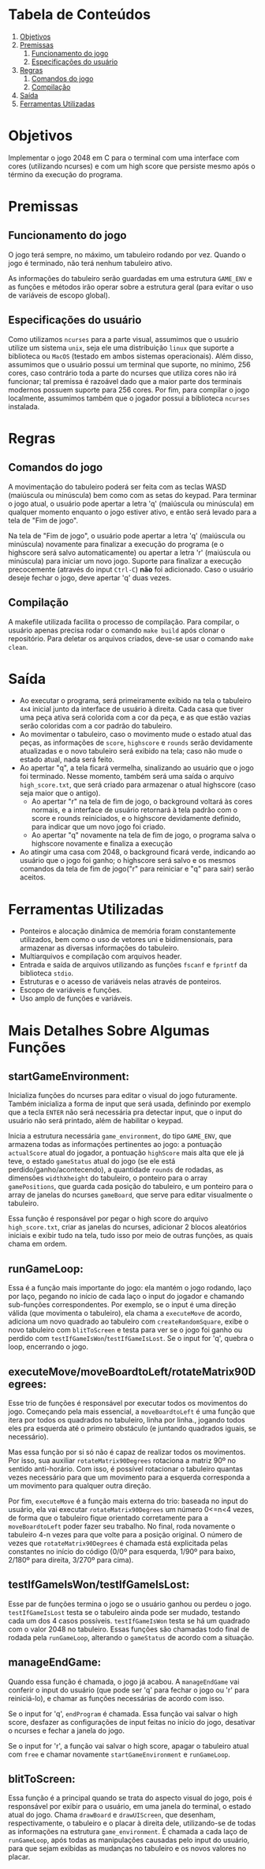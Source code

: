 
# Tabela de Conteúdos

1.  [Objetivos](#orgd9c7fad)
2.  [Premissas](#org193defe)
    1.  [Funcionamento do jogo](#org2067556)
    2.  [Especificações do usuário](#org554c980)
3.  [Regras](#orgb9b511e)
    1.  [Comandos do jogo](#orgd448981)
    2.  [Compilação](#orgd6b75f1)
4.  [Saída](#orgf5ad89e)
5.  [Ferramentas Utilizadas](#orgd8df0e8)

<a id="orgd9c7fad"></a>

# Objetivos

Implementar o jogo 2048 em C para o terminal com uma interface com cores (utilizando ncurses) e com um high score que persiste mesmo após o término da execução do programa.


<a id="org193defe"></a>

# Premissas


<a id="org2067556"></a>

## Funcionamento do jogo

O jogo terá sempre, no máximo, um tabuleiro rodando por vez. Quando o jogo é terminado, não terá nenhum tabuleiro ativo.

As informações do tabuleiro serão guardadas em uma estrutura `GAME_ENV` e as funções e métodos irão operar sobre a estrutura geral (para evitar o uso de variáveis de escopo global).


<a id="org554c980"></a>

## Especificações do usuário

Como utilizamos `ncurses` para a parte visual, assumimos que o usuário utilize um sistema `unix`, seja ele uma distribuição `linux` que suporte a biblioteca ou `MacOS` (testado em ambos sistemas operacionais). Além disso, assumimos que o usuário possui um terminal que suporte, no mínimo, 256 cores, caso contrário toda a parte do ncurses que utiliza cores não irá funcionar; tal premissa é razoável dado que a maior parte dos terminais modernos possuem suporte para 256 cores. Por fim, para compilar o jogo localmente, assumimos também que o jogador possui a biblioteca `ncurses` instalada.


<a id="orgb9b511e"></a>

# Regras


<a id="orgd448981"></a>

## Comandos do jogo

A movimentação do tabuleiro poderá ser feita com as teclas WASD (maiúscula ou minúscula) bem como com as setas do keypad.
Para terminar o jogo atual, o usuário pode apertar a letra 'q' (maiúscula ou minúscula) em qualquer momento enquanto o jogo estiver ativo, e então será levado para a tela de "Fim de jogo".

Na tela de "Fim de jogo", o usuário pode apertar a letra 'q' (maiúscula ou minúscula) novamente para finalizar a execução do programa (e o highscore será salvo automaticamente) ou apertar a letra 'r' (maiúscula ou minúscula) para iniciar um novo jogo.
Suporte para finalizar a execução precocemente (através do input `Ctrl-C`) **não** foi adicionado. Caso o usuário deseje fechar o jogo, deve apertar 'q' duas vezes.


<a id="orgd6b75f1"></a>

## Compilação

A makefile utilizada facilita o processo de compilação. Para compilar, o usuário apenas precisa rodar o comando `make build` após clonar o repositório. Para deletar os arquivos criados, deve-se usar o comando `make clean`.


<a id="orgf5ad89e"></a>

# Saída

-   Ao executar o programa, será primeiramente exibido na tela o tabuleiro `4x4` inicial junto da interface de usuário à direita. Cada casa que tiver uma peça ativa será colorida com a cor da peça, e as que estão vazias serão coloridas com a cor padrão do tabuleiro.
-   Ao movimentar o tabuleiro, caso o movimento mude o estado atual das peças, as informações de `score`, `highscore` e `rounds` serão devidamente atualizadas e o novo tabuleiro será exibido na tela; caso não mude o estado atual, nada será feito.
-   Ao apertar "q", a tela ficará vermelha, sinalizando ao usuário que o jogo foi terminado. Nesse momento, também será uma saída o arquivo `high_score.txt`, que será criado para armazenar o atual highscore (caso seja maior que o antigo).
    -   Ao apertar "r" na tela de fim de jogo, o background voltará às cores normais, e a interface de usuário retornará à tela padrão com o score e rounds reiniciados, e o highscore devidamente definido, para indicar que um novo jogo foi criado.
    -   Ao apertar "q" novamente na tela de fim de jogo, o programa salva o highscore novamente e finaliza a execução
-   Ao atingir uma casa com 2048, o background ficará verde, indicando ao usuário que o jogo foi ganho; o highscore será salvo e os mesmos comandos da tela de fim de jogo("r" para reiniciar e "q" para sair) serão aceitos.


<a id="orgd8df0e8"></a>

# Ferramentas Utilizadas

-   Ponteiros e alocação dinâmica de memória foram constantemente utilizados, bem como o uso de vetores uni e bidimensionais, para armazenar as diversas informações do tabuleiro.
-   Multiarquivos e compilação com arquivos header.
-   Entrada e saída de arquivos utilizando as funções `fscanf` e `fprintf` da biblioteca `stdio`.
-   Estruturas e o acesso de variáveis nelas através de ponteiros.
-   Escopo de variáveis e funções.
-   Uso amplo de funções e variáveis.

# Mais Detalhes Sobre Algumas Funções

## startGameEnvironment:
Inicializa funções do ncurses para editar o visual do jogo futuramente. Também inicializa a forma de input que será usada, definindo por exemplo que a tecla `ENTER` não será necessária pra detectar input, que o input do usuário não será printado, além de habilitar o keypad.
    
Inicia a estrutura necessária `game_environment`, do tipo `GAME_ENV`, que armazena todas as informações pertinentes ao jogo: a pontuação `actualScore` atual do jogador, a pontuação `highScore` mais alta que ele já teve, o estado `gameStatus` atual do jogo (se ele está perdido/ganho/acontecendo), a quantidade `rounds` de rodadas, as dimensões `width`x`height` do tabuleiro, o ponteiro para o array `gamePositions`, que guarda cada posição do tabuleiro, e um ponteiro para o array de janelas do ncurses `gameBoard`, que serve para editar visualmente o tabuleiro.
    
Essa função é responsável por pegar o high score do arquivo `high_score.txt`, criar as janelas do ncurses, adicionar 2 blocos aleatórios iniciais e exibir tudo na tela, tudo isso por meio de outras funções, as quais chama em ordem.

## runGameLoop:
Essa é a função mais importante do jogo: ela mantém o jogo rodando, laço por laço, pegando no início de cada laço o input do jogador e chamando sub-funções correspondentes. Por exemplo, se o input é uma direção válida (que movimenta o tabuleiro), ela chama a `executeMove` de acordo, adiciona um novo quadrado ao tabuleiro com `createRandomSquare`, exibe o novo tabuleiro com `blitToScreen` e testa para ver se o jogo foi ganho ou perdido com `testIfGameIsWon`/`testIfGameIsLost`. Se o input for 'q', quebra o loop, encerrando o jogo.

## executeMove/moveBoardtoLeft/rotateMatrix90Degrees:
Esse trio de funções é responsável por executar todos os movimentos do jogo. Começando pela mais essencial, a `moveBoardtoLeft` é uma função que itera por todos os quadrados no tabuleiro, linha por linha., jogando todos eles pra esquerda até o primeiro obstáculo (e juntando quadrados iguais, se necessário).

Mas essa função por si só não é capaz de realizar todos os movimentos. Por isso, sua auxiliar `rotateMatrix90Degrees` rotaciona a matriz 90º no sentido anti-horário. Com isso, é possível rotacionar o tabuleiro quantas vezes necessário para que um movimento para a esquerda corresponda a um movimento para qualquer outra direção.

Por fim, `executeMove` é a função mais externa do trio: baseada no input do usuário, ela vai executar `rotateMatrix90Degrees` um número 0<=n<4 vezes, de forma que o tabuleiro fique orientado corretamente para a `moveBoardtoLeft` poder fazer seu trabalho. No final, roda novamente o tabuleiro 4-n vezes para que volte para a posição original. O número de vezes que `rotateMatrix90Degrees` é chamada está explicitada pelas constantes no início do código (0/0º para esquerda, 1/90º para baixo, 2/180º para direita, 3/270º para cima).

## testIfGameIsWon/testIfGameIsLost:
Esse par de funções termina o jogo se o usuário ganhou ou perdeu o jogo. `testIfGameIsLost` testa se o tabuleiro ainda pode ser mudado, testando cada um dos 4 casos possíveis. `testIfGameIsWon` testa se há um quadrado com o valor 2048 no tabuleiro. Essas funções são chamadas todo final de rodada pela `runGameLoop`, alterando o `gameStatus` de acordo com a situação.

## manageEndGame:
Quando essa função é chamada, o jogo já acabou. A `manageEndGame` vai conferir o input do usuário (que pode ser 'q' para fechar o jogo ou 'r' para reiniciá-lo), e chamar as funções necessárias de acordo com isso.
    
Se o input for 'q', `endProgram` é chamada. Essa função vai salvar o high score, desfazer as configurações de input feitas no início do jogo, desativar o ncurses e fechar a janela do jogo.

Se o input for 'r', a função vai salvar o high score, apagar o tabuleiro atual com `free` e chamar novamente `startGameEnvironment` e `runGameLoop`.

## blitToScreen:
Essa função é a principal quando se trata do aspecto visual do jogo, pois é responsável por exibir para o usuário, em uma janela do terminal, o estado atual do jogo. Chama `drawBoard` e `drawUIScreen`, que desenham, respectivamente, o tabuleiro e o placar à direita dele, utilizando-se de todas as informações na estrutura `game_environment`. É chamada a cada laço de `runGameLoop`, após todas as manipulações causadas pelo input do usuário, para que sejam exibidas as mudanças no tabuleiro e os novos valores no placar.
